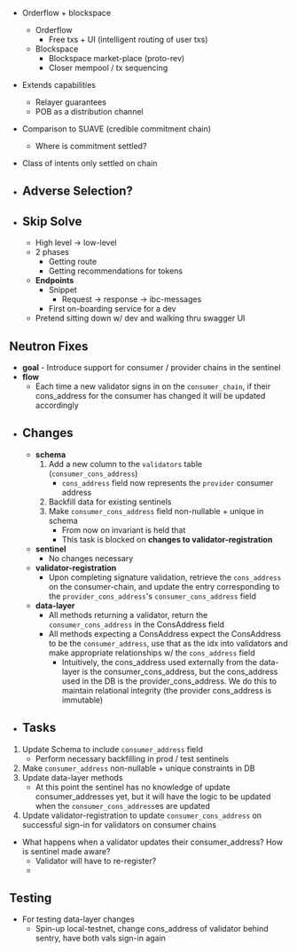 - Orderflow + blockspace
  - Orderflow
    - Free txs + UI (intelligent routing of user txs)
  - Blockspace
    - Blockspace market-place (proto-rev)
    - Closer mempool / tx sequencing
- Extends capabilities 
  - Relayer guarantees
  - POB as a distribution channel
-  Comparison to SUAVE (credible commitment chain)
   - Where is commitment settled?
- Class of intents only settled on chain
- Adverse Selection?
  - 

- ## Skip Solve
  - High level -> low-level
  - 2 phases
    - Getting route
    - Getting recommendations for tokens
  - **Endpoints**
    - Snippet
      - Request -> response -> ibc-messages
    - First on-boarding service for a dev
  - Pretend sitting down w/ dev and walking thru swagger UI
## Neutron Fixes
- **goal** - Introduce support for consumer / provider chains in the sentinel
- **flow**
  - Each time a new validator signs in on the `consumer_chain`, if their cons_address for the consumer has changed it will be updated accordingly
- ## Changes
  - **schema**
    1. Add a new column to the `validators` table (`consumer_cons_address`)
       - `cons_address` field now represents the `provider` consumer address
    2. Backfill data for existing sentinels
    3. Make `consumer_cons_address` field non-nullable + unique in schema
        - From now on invariant is held that 
        - This task is blocked on **changes to validator-registration**
  - **sentinel**
    - No changes necessary
  - **validator-registration**
    - Upon completing signature validation, retrieve the `cons_address` on the consumer-chain, and update the entry corresponding to the `provider_cons_address`'s `consumer_cons_address` field
  - **data-layer**
    - All methods returning a validator, return the `consumer_cons_address` in the ConsAddress field
    - All methods expecting a ConsAddress expect the ConsAddress to be the `consumer_address`, use that as the idx into validators and make appropriate relationships w/ the `cons_address` field
      - Intuitively, the cons_address used externally from the data-layer is the consumer_cons_address, but the cons_address used in the DB is the provider_cons_address. We do this to maintain relational integrity (the provider cons_address is immutable)
- ## Tasks
1. Update Schema to include `consumer_address` field
    - Perform necessary backfilling in prod / test sentinels
2. Make `consumer_address`  non-nullable + unique constraints in DB
3. Update data-layer methods
   - At this point the sentinel has no knowledge of update consumer_addresses yet, but it will have the logic to be updated when the `consumer_cons_address`es are updated
4. Update validator-registration to update `consumer_cons_address` on successful sign-in for validators on consumer chains 
- What happens when a validator updates their consumer_address? How is sentinel made aware?
  - Validator will have to re-register?
  - 
## Testing
 - For testing data-layer changes
   - Spin-up local-testnet, change cons_address of validator behind sentry, have both vals sign-in again
